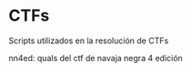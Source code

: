 CTFs
====

Scripts utilizados en la resolución de CTFs

nn4ed: quals del ctf de navaja negra 4 edición
